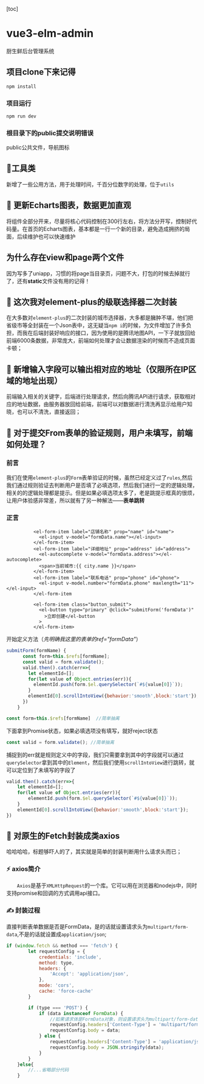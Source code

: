 [toc]
# vue3-elm-admin

厨生鲜后台管理系统


## 项目clone下来记得

```sh
npm install
```

### 项目运行

```sh
npm run dev
```


### 根目录下的public提交说明错误
public公共文件，导航图标



## &#x1F3A6;工具类
新增了一些公用方法，用于处理时间，千百分位数字的处理，位于`utils`

## &#x1F349; 更新Echarts图表，数据更加直观
将组件全部分开来，尽量将核心代码控制在300行左右，将方法分开写，控制好代码量。在首页的Echarts图表，基本都是一行一个新的目录，避免造成拥挤的局面，后续维护也可以快速维护

## 为什么存在view和page两个文件
因为写多了uniapp，习惯的将page当目录页，问题不大，打包的时候去掉就行了，还有**static**文件没有用的记得！

## &#x1F34E; 这次我对element-plus的级联选择器二次封装

在大多数对```element-plus```的二次封装的城市选择器，大多都是臃肿不堪，他们把省级市等全封装在一个Json表中，这无疑当`npm i`的时候，为文件增加了许多负担，而我在后端封装好响应的接口，因为使用的是腾讯地图API，一下子就放回给前端6000条数据，非常庞大，前端如何处理才会让数据渲染的时候而不造成页面卡顿；

## &#x1F34E; 新增输入字段可以输出相对应的地址（仅限所在IP区域的地址出现）
前端输入相关的关键字，后端进行处理请求，然后向腾讯API进行请求，获取相对应的地址数据，由服务器放回给前端，前端可以对数据进行清洗再显示给用户知晓，也可以不清洗，直接返回；

## &#x1F34E; 对于提交From表单的验证规则，用户未填写，前端如何处理？

### 前言
我们在使用`element-plus`的`Form`表单验证的时候，虽然已经定义过了`rules`,然后我们通过规则验证去判断用户是否填了必填选项，然后我们进行一定的逻辑处理，相关的的逻辑处理都是提示。但是如果必填选项太多了，老是跳提示框真的很烦，让用户体验感非常差，所以就有了另一种解法——**表单跳转**

### 正言
```Vue3
          <el-form-item label="店铺名称" prop="name" id="name">
            <el-input v-model="formData.name"></el-input>
          </el-form-item>
          <el-form-item label="详细地址" prop="address" id="address">
            <el-autocomplete v-model="formData.address"></el-autocomplete>
            <span>当前城市:{{ city.name }}</span>
          </el-form-item>
          <el-form-item label="联系电话" prop="phone" id="phone">
            <el-input v-model.number="formData.phone" maxlength="11"></el-input>
          </el-form-item
          
          <el-form-item class="button_submit">
            <el-button type="primary" @click="submitForm('formData')"
              >立即创建</el-button
            >
          </el-form-item>
```

开始定义方法（*先明确我这里的表单的ref="formData"*）
```JavaScript
submitForm(formName) {
      const form=this.$refs[formName];
      const valid = form.validate();
      valid.then().catch(err=>{
        let elementId=[];
        for(let value of Object.entries(err)){
          elementId.push(form.$el.querySelector(`#${value[0]}`));
        }
        elementId[0].scrollIntoView({behavior:'smooth',block:'start'});
      })
    }
```
```JavaScript
const form=this.$refs[formName]  //简单抽离
```
下面拿到Promise状态，如果必填选项没有填写，就好reject状态
```JavaScript
const valid = form.validate(); //简单抽离
```
捕捉到的err就是规则定义中的字段，我们只需要拿到其中的字段就可以通过`querySelector`拿到其中的`Element`，然后我们使用`scrollIntoView`进行跳转，就可以定位到了未填写的字段了
```JavaScript
valid.then().catch(err=>{ 
    let elementId=[];  
    for(let value of Object.entries(err)){
        elementId.push(form.$el.querySelector(`#${value[0]}`)); 
    } 
    elementId[0].scrollIntoView({behavior:'smooth',block:'start'});
})
```

## &#x1F34E; 对原生的Fetch封装成类axios
哈哈哈哈，标题够吓人的了，其实就是简单的封装判断用什么请求头而已；
### &#x26A1;&#xFE0F; axios简介
&#8195;&#8195;`Axios`是基于`XMLHttpRequest`的一个库。它可以用在浏览器和nodejs中，同时支持promise和回调的方式调用api接口。
### &#x270D;&#xFE0F; 封装过程
直接判断表单数据是否是FormData，是的话就设置请求头为`multipart/form-data`,不是的话就设置成`application/json`;
```javascript
if (window.fetch && method === 'fetch') {
        let requestConfig = {
            credentials: 'include',
            method: type,
            headers: {
                'Accept': 'application/json',
            },
            mode: 'cors',
            cache: 'force-cache'
        }

        if (type === 'POST') {
            if (data instanceof FormData) {
                //如果请求体是FormData对象，则设置请求头为multipart/form-data
                requestConfig.headers['Content-Type'] = 'multipart/form-data';
                requestConfig.body = data;
            } else {
                requestConfig.headers['Content-Type'] = 'application/json';
                requestConfig.body = JSON.stringify(data);
            }
        }
    }else{
        //...省略部分代码
    }
```